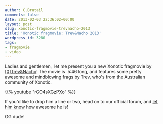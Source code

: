 ```yaml
---
author: C.Brutail
comments: false
date: 2013-02-03 22:36:02+00:00
layout: post
slug: xonotic-fragmovie-trevnacho-2013
title: 'Xonotic fragmovie: Trev&Nacho 2013'
wordpress_id: 3280
tags:
- fragmovie
- video
---
```


Ladies and gentlemen,  let me present you a new Xonotic fragmovie by [[0]](http://stats.xonotic.org/player/716)[Trev&Nacho](http://stats.xonotic.org/player/716)!
The movie is  5:46 long, and features some pretty awesome and mindblowing frags by Trev, who's from the Australian community of Xonotic.

{{% youtube "rGO4sXGzPXo" %}}

If you'd like to drop him a line or two, head on to our official forum, and [let him know](http://forums.xonotic.org/showthread.php?tid=3918) how awesome he is!

GG dude!
